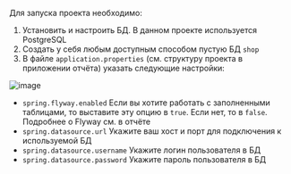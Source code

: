 Для запуска проекта необходимо: 
1. Установить и настроить БД. В данном проекте используется PostgreSQL
2. Создать у себя любым доступным способом пустую БД `shop`
3. В файле `application.properties` (см. структуру проекта в приложении отчёта) указать следующие настройки:
  
![image](https://github.com/user-attachments/assets/ed2f90f6-ed1c-43b5-9e9c-110f467ee0ee)

- `spring.flyway.enabled`
  Если вы хотите работать с заполненными таблицами, то выставите эту опцию в `true`. Если нет, то в `false`. Подробнее о Flyway см. в отчёте
- `spring.datasource.url`
  Укажите ваш хост и порт для подключения к используемой БД
- `spring.datasource.username`
  Укажите логин пользователя в БД
- `spring.datasource.password`
  Укажите пароль пользователя в БД

